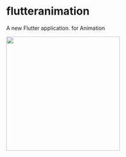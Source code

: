 # flutteranimation

A new Flutter application. for Animation 

<img src = "https://user-images.githubusercontent.com/30453784/77222865-3c998700-6b7d-11ea-9ca1-ad61b058897f.gif" width = 300.0>
